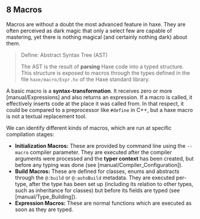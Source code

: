 ## 8 Macros

Macros are without a doubt the most advanced feature in haxe. They are often perceived as dark magic that only a select few are capable of mastering, yet there is nothing magical (and certainly nothing dark) about them.

> Define: Abstract Syntax Tree (AST)
>
> The AST is the result of **parsing** Haxe code into a typed structure. This structure is exposed to macros through the types defined in the file `haxe/macro/Expr.hx` of the Haxe standard library.


A basic macro is a **syntax-transformation**. It receives zero or more [manual/Expressions] and also returns an expression. If a macro is called, it effectively inserts code at the place it was called from. In that respect, it could be compared to a preprocessor like `#define` in C++, but a haxe macro is not a textual replacement tool.

We can identify different kinds of macros, which are run at specific compilation stages:



* **Initialization Macros:** These are provided by command line using the `--macro` compiler parameter. They are executed after the compiler arguments were processed and the **typer context** has been created, but before any typing was done (see [manual/Compiler_Configuration]).
* **Build Macros:** These are defined for classes, enums and abstracts through the `@:build` or `@:autoBuild` metadata. They are executed per-type, after the type has been set up (including its relation to other types, such as inheritance for classes) but before its fields are typed (see [manual/Type_Building]).
* **Expression Macros:** These are normal functions which are executed as soon as they are typed.